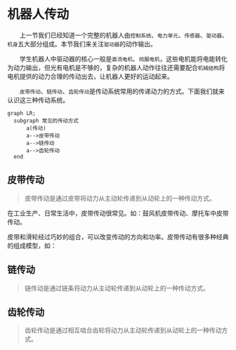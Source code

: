 # 机器人传动

&emsp;&emsp;上一节我们已经知道一个完整的机器人由`控制系统`、`电力单元`、`传感器`、`驱动器`、`机身`五大部分组成。本节我们来关注`驱动器`的动作输出。

&emsp;&emsp;学生机器人中驱动器的核心一般是`直流电机`、`伺服电机`，这些电机能将电能转化为动力输出，但光有电机是不够的，复杂的机器人动作往往还需要配合`机械结构`将电机提供的动力合理的传动出去，让机器人更好的运动起来。

&emsp;&emsp;`皮带传动`、`链传动`、`齿轮传动`是传动系统常用的传递动力的方式。下面我们就来认识这三种传动系统。

```mermaid
graph LR;
  subgraph 常见的传动方式
      a(传动)
      a-->皮带传动
      a-->链传动
      a-->齿轮传动
  end
```

## 皮带传动
>皮带传动是通过皮带将动力从主动轮传递到从动轮上的一种传动方式。

在工业生产、日常生活中，皮带传动很常见。如：鼓风机皮带传动、摩托车中皮带传动。

皮带和滑轮经过巧妙的组合，可以改变传动的方向和功率。皮带传动有很多种经典的组成模型，如：


## 链传动
>链传动是通过链条将动力从主动轮传递到从动轮上的一种传动方式。

## 齿轮传动
>齿轮传动是通过相互啮合齿轮将动力从主动轮传递到从动轮上的一种传动方式。